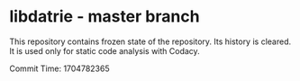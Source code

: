 # libdatrie - master branch

This repository contains frozen state of the repository.
Its history is cleared. It is used only for static code
analysis with Codacy.

Commit Time: 1704782365